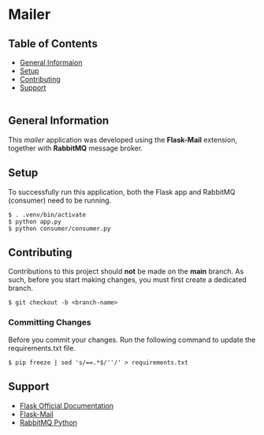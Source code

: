 # Mailer

## Table of Contents
* [General Informaion](#general-info)
* [Setup](#setup)
* [Contributing](#contributing)
* [Support](#support) <br><br>


## General Information <a id="general-info"></a>
This *mailer* application was developed using the **Flask-Mail** extension, together with **RabbitMQ** message broker.

## Setup <a id="setup"></a>
To successfully run this application, both the Flask app and RabbitMQ (consumer) need to be running.
```
$ . .venv/bin/activate
$ python app.py
$ python consumer/consumer.py
```

## Contributing <a id="contributing"></a>
Contributions to this project should **not** be made on the **main** branch. As such, before you start making changes, you must first create a dedicated branch.
```
$ git checkout -b <branch-name>
```

### Committing Changes
Before you commit your changes. Run the following command to update the requirements.txt file.
```
$ pip freeze | sed 's/==.*$/''/' > requirements.txt
```

## Support <a id="support"></a>
* [Flask Official Documentation](https://flask.palletsprojects.com/en/2.2.x/)
* [Flask-Mail](https://pythonhosted.org/Flask-Mail/)
* [RabbitMQ Python](https://www.rabbitmq.com/tutorials/tutorial-one-python.htmls)
